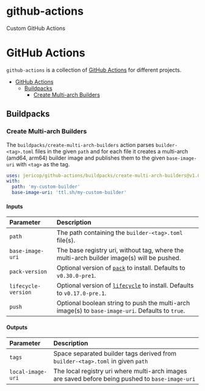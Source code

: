 # github-actions
Custom GitHub Actions

# GitHub Actions

`github-actions` is a collection of [GitHub Actions][gha] for different projects.

[gha]: https://docs.github.com/en/free-pro-team@latest/actions

- [GitHub Actions](#github-actions)
  - [Buildpacks](#buildpacks)
    - [Create Multi-arch Builders](#create-multi-arch-builders)

## Buildpacks

### Create Multi-arch Builders
The `buildpacks/create-multi-arch-builders` action parses `builder-<tag>.toml` files in the given `path` and for each file it creates a multi-arch (amd64, arm64) builder image and publishes them to the given `base-image-uri` with `<tag>` as the tag.

```yaml
uses: jericop/github-actions/buildpacks/create-multi-arch-builders@v1.0.0
with:
  path: 'my-custom-builder'
  base-image-uri: 'ttl.sh/my-custom-builder'
```

#### Inputs <!-- omit in toc -->
| Parameter | Description
| :-------- | :----------
| `path` | The path containing the `builder-<tag>.toml` file(s).
| `base-image-uri` | The base registry uri, without tag, where the multi-arch builder image(s) will be pushed.
| `pack-version` | Optional version of [`pack`](https://github.com/buildpacks/pack) to install. Defaults to `v0.30.0-pre1`.
| `lifecycle-version` | Optional version of [`lifecycle`](https://github.com/buildpacks/lifecycle) to install. Defaults to `v0.17.0-pre.1`.
| `push` | Optional boolean string to push the multi-arch image(s) to `base-image-uri`. Defaults to `true`.

#### Outputs <!-- omit in toc -->
| Parameter | Description
| :-------- | :----------
| `tags` | Space separated builder tags derived from `builder-<tag>.toml` in given `path`
| `local-image-uri` | The local registry uri where multi-arch images are saved before being pushed to `base-image-uri`

